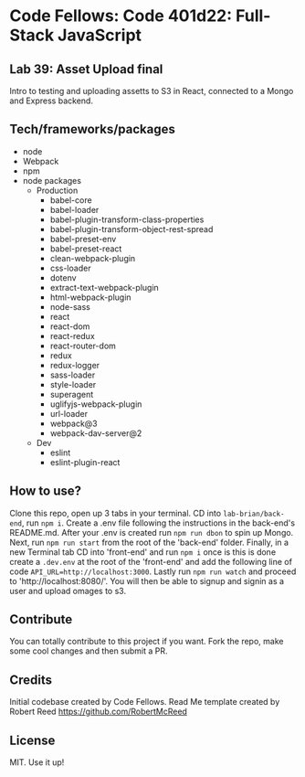 # Code Fellows: Code 401d22: Full-Stack JavaScript

## Lab 39: Asset Upload final

Intro to testing and uploading assetts to S3 in React, connected to a Mongo and Express backend.

## Tech/frameworks/packages

- node 
- Webpack
- npm
- node packages
  - Production
    - babel-core
    - babel-loader
    - babel-plugin-transform-class-properties
    - babel-plugin-transform-object-rest-spread
    - babel-preset-env
    - babel-preset-react
    - clean-webpack-plugin
    - css-loader
    - dotenv
    - extract-text-webpack-plugin
    - html-webpack-plugin
    - node-sass
    - react
    - react-dom
    - react-redux
    - react-router-dom
    - redux
    - redux-logger
    - sass-loader
    - style-loader
    - superagent
    - uglifyjs-webpack-plugin
    - url-loader
    - webpack@3
    - webpack-dav-server@2
  - Dev
    - eslint
    - eslint-plugin-react


## How to use?
Clone this repo, open up 3 tabs in your terminal. CD into `lab-brian/back-end`, run `npm i`. Create a .env file following the instructions in the back-end's README.md. After your .env is created run `npm run dbon` to spin up Mongo. Next, run `npm run start` from the root of the 'back-end' folder. Finally, in a new Terminal tab CD into 'front-end' and run `npm i` once is this is done create a `.dev.env` at the root of the 'front-end' and add the following line of code `API_URL=http://localhost:3000`. Lastly run `npm run watch` and proceed to 'http://localhost:8080/'. You will then be able to signup and signin as a user and upload omages to s3.

## Contribute

You can totally contribute to this project if you want. Fork the repo, make some cool changes and then submit a PR.

## Credits

Initial codebase created by Code Fellows.
Read Me template created by Robert Reed https://github.com/RobertMcReed 

## License

MIT. Use it up!